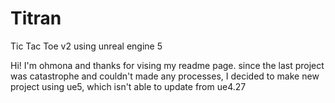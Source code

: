 # Titran
Tic Tac Toe v2 using unreal engine 5

Hi! I'm ohmona and thanks for vising my readme page.
since the last project was catastrophe and couldn't
made any processes, I decided to make new project
using ue5, which isn't able to update from ue4.27
